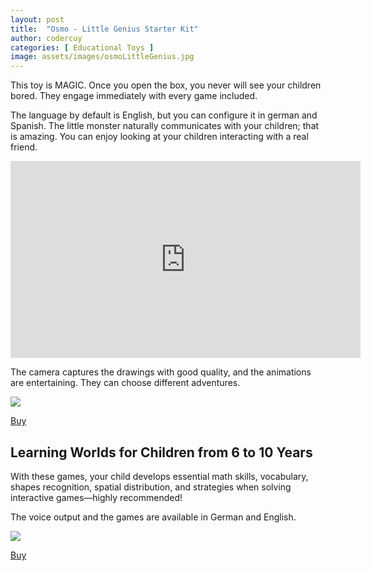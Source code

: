 ```yaml
---
layout: post
title:  "Osmo - Little Genius Starter Kit"
author: codercuy
categories: [ Educational Toys ]
image: assets/images/osmoLittleGenius.jpg
---
```


This toy is MAGIC. Once you open the box, you never will see your children bored. They engage immediately with every game included.

The language by default is English, but you can configure it in german and Spanish. The little monster naturally communicates with your children; that is amazing. You can enjoy looking at your children interacting with a real friend.

<iframe width="560" height="315" src="https://www.youtube.com/embed/wrKGZYzvnMU" title="YouTube video player" frameborder="0" allow="accelerometer; autoplay; clipboard-write; encrypted-media; gyroscope; picture-in-picture" allowfullscreen></iframe>

The camera captures the drawings with good quality, and the animations are entertaining. They can choose different adventures.

<a href="https://www.amazon.de/-/en/Osmo-Creative-Educational-Problems-Included/dp/B07S6MNDX8?crid=1YKZNH9MY3OYE&keywords=osmo%2Bmonster&qid=1654424368&sprefix=osmo%2Bmonster%2Caps%2C106&sr=8-3&th=1&linkCode=li2&tag=mkgv89-21&linkId=2faa4523173fc70bcc81d026250dc8a6&language=en_GB&ref_=as_li_ss_il" target="_blank"><img border="0" src="//ws-eu.amazon-adsystem.com/widgets/q?_encoding=UTF8&ASIN=B07S6MNDX8&Format=_SL160_&ID=AsinImage&MarketPlace=DE&ServiceVersion=20070822&WS=1&tag=mkgv89-21&language=en_GB" ></a><img src="https://ir-de.amazon-adsystem.com/e/ir?t=mkgv89-21&language=en_GB&l=li2&o=3&a=B07S6MNDX8" width="1" height="1" border="0" alt="" style="border:none !important; margin:0px !important;" />

<a target="_blank" href="https://amzn.to/3NnTvn5" class="btn btn-danger">Buy</a>

## Learning Worlds for Children from 6 to 10 Years

With these games, your child develops essential math skills, vocabulary, shapes recognition, spatial distribution, and strategies when solving interactive games—highly recommended!

The voice output and the games are available in German and English.

<a href="https://www.amazon.de/901-00041-Genius-Starter-German-version/dp/B08HN48NC4?crid=29Q1CHB1PV5KY&keywords=osmo&qid=1654427714&sprefix=osmo%2Caps%2C98&sr=8-1-spons&spLa=ZW5jcnlwdGVkUXVhbGlmaWVyPUEyWkxOWVZXMFpUMUswJmVuY3J5cHRlZElkPUExMDQ1OTAxMzdUVEhXVVFJSENMQyZlbmNyeXB0ZWRBZElkPUEwNjEwMzI1MUNaSU42UllWQU1GViZ3aWRnZXROYW1lPXNwX2F0ZiZhY3Rpb249Y2xpY2tSZWRpcmVjdCZkb05vdExvZ0NsaWNrPXRydWU&th=1&linkCode=li3&tag=mkgv89-21&linkId=2f7ccfc67561ff7fbfd552f5660eeaa2&language=en_GB&ref_=as_li_ss_il" target="_blank"><img border="0" src="//ws-eu.amazon-adsystem.com/widgets/q?_encoding=UTF8&ASIN=B08HN48NC4&Format=_SL250_&ID=AsinImage&MarketPlace=DE&ServiceVersion=20070822&WS=1&tag=mkgv89-21&language=en_GB" ></a><img src="https://ir-de.amazon-adsystem.com/e/ir?t=mkgv89-21&language=en_GB&l=li3&o=3&a=B08HN48NC4" width="1" height="1" border="0" alt="" style="border:none !important; margin:0px !important;" />

<a target="_blank" href="https://amzn.to/3mlW8tC" class="btn btn-danger">Buy</a>
